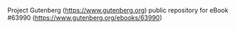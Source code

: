 Project Gutenberg (https://www.gutenberg.org) public repository for eBook #63990 (https://www.gutenberg.org/ebooks/63990)

